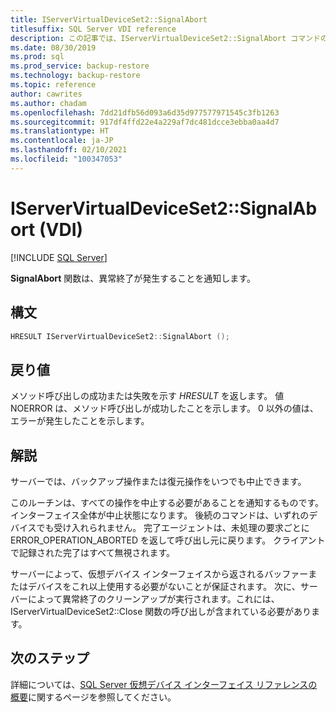 ```yaml
---
title: IServerVirtualDeviceSet2::SignalAbort
titlesuffix: SQL Server VDI reference
description: この記事では、IServerVirtualDeviceSet2::SignalAbort コマンドのリファレンスを提供します。
ms.date: 08/30/2019
ms.prod: sql
ms.prod_service: backup-restore
ms.technology: backup-restore
ms.topic: reference
author: cawrites
ms.author: chadam
ms.openlocfilehash: 7dd21dfb56d093a6d35d977577971545c3fb1263
ms.sourcegitcommit: 917df4ffd22e4a229af7dc481dcce3ebba0aa4d7
ms.translationtype: HT
ms.contentlocale: ja-JP
ms.lasthandoff: 02/10/2021
ms.locfileid: "100347053"
---
```

# <a name="iservervirtualdeviceset2signalabort-vdi"></a>IServerVirtualDeviceSet2::SignalAbort (VDI)

[!INCLUDE [SQL Server](../../../includes/applies-to-version/sqlserver.md)]

**SignalAbort** 関数は、異常終了が発生することを通知します。

## <a name="syntax"></a>構文

```c
HRESULT IServerVirtualDeviceSet2::SignalAbort ();
```

## <a name="return-value"></a>戻り値

メソッド呼び出しの成功または失敗を示す *HRESULT* を返します。 値 NOERROR は、メソッド呼び出しが成功したことを示します。 0 以外の値は、エラーが発生したことを示します。

## <a name="remarks"></a>解説

サーバーでは、バックアップ操作または復元操作をいつでも中止できます。

このルーチンは、すべての操作を中止する必要があることを通知するものです。 インターフェイス全体が中止状態になります。 後続のコマンドは、いずれのデバイスでも受け入れられません。 完了エージェントは、未処理の要求ごとに ERROR_OPERATION_ABORTED を返して呼び出し元に戻ります。 クライアントで記録された完了はすべて無視されます。

サーバーによって、仮想デバイス インターフェイスから返されるバッファーまたはデバイスをこれ以上使用する必要がないことが保証されます。 次に、サーバーによって異常終了のクリーンアップが実行されます。これには、IServerVirtualDeviceSet2::Close 関数の呼び出しが含まれている必要があります。

## <a name="next-steps"></a>次のステップ

詳細については、[SQL Server 仮想デバイス インターフェイス リファレンスの概要](reference-virtual-device-interface.md)に関するページを参照してください。
